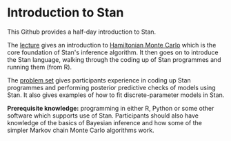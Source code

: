 # Introduction to Stan
This Github provides a half-day introduction to Stan.

The [lecture](presentations/introduction_to_stan.pdf) gives an introduction to [Hamiltonian Monte Carlo](https://www.youtube.com/watch?v=a-wydhEuAm0) which is the core foundation of Stan's inference algorithm. It then goes on to introduce the Stan language, walking through the coding up of Stan programmes and running them (from R).

The [problem set](problem_sets/introduction_to_stan_problem_sets.pdf) gives participants experience in coding up Stan programmes and performing posterior predictive checks of models using Stan. It also gives examples of how to fit discrete-parameter models in Stan.

**Prerequisite knowledge:** programming in either R, Python or some other software which supports use of Stan. Participants should also have knowledge of the basics of Bayesian inference and how some of the simpler Markov chain Monte Carlo algorithms work.
